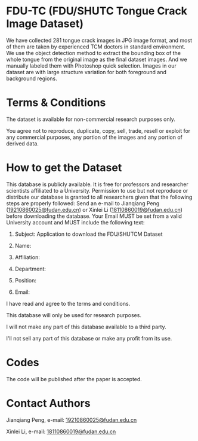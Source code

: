 FDU-TC (FDU/SHUTC Tongue Crack Image Dataset)
====
We have collected 281 tongue crack images in JPG image format, and most of them are taken by experienced TCM doctors in standard environment. We use the object detection method to extract the bounding box of the whole tongue from the original image as the final dataset images. And we manually labeled them with Photoshop quick selection. Images in our dataset are with large structure variation for both foreground and background regions.

Terms & Conditions
====
The dataset is available for non-commercial research purposes only.

You agree not to reproduce, duplicate, copy, sell, trade, resell or exploit for any commercial purposes, any portion of the images and any portion of derived data.

How to get the Dataset
====
This database is publicly available. It is free for professors and researcher scientists affiliated to a University. Permission to use but not reproduce or distribute our database is granted to all researchers given that the following steps are properly followed: Send an e-mail to Jianqiang Peng (19210860025@fudan.edu.cn) or Xinlei Li (18110860019@fudan.edu.cn) before downloading the database. Your Email MUST be set from a valid University account and MUST include the following text:

1. Subject: Application to download the FDU/SHUTCM Dataset

2. Name:

3. Affiliation:

4. Department:

5. Position:

6. Email:

I have read and agree to the terms and conditions.

This database will only be used for research purposes.

I will not make any part of this database available to a third party.

I'll not sell any part of this database or make any profit from its use.

Codes
====
The code will be published after the paper is accepted.

Contact Authors
====
Jianqiang Peng, e-mail: 19210860025@fudan.edu.cn

Xinlei Li, e-mail: 18110860019@fudan.edu.cn
